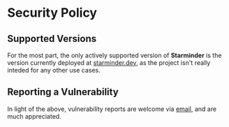 # Security Policy


## Supported Versions

For the most part, the only actively supported version of **Starminder** is the version currently deployed at [starminder.dev](https://starminder.dev/ "☆ Starminder ☆"), as the project isn't really inteded for any other use cases.


## Reporting a Vulnerability

In light of the above, vulnerability reports are welcome via [email](mailto:nik+starminder@nkantar.com), and are much appreciated.
